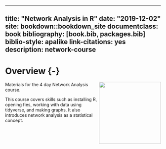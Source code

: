 
--- 
title: "Network Analysis in R"
date: "2019-12-02"
site: bookdown::bookdown_site
documentclass: book
bibliography: [book.bib, packages.bib]
biblio-style: apalike
link-citations: yes
description: network-course
---



# Overview {-}

<img src="images/qgraph.png" style="width: 200px; float: right;">

Materials for the 4 day Network Analysis course. 

This course covers skills such as installing R, opening fies, working with data using tidyverse, and making graphs. It also introduces network analysis as a statistical concept.




